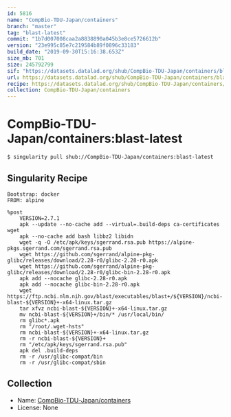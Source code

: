 ```yaml
---
id: 5816
name: "CompBio-TDU-Japan/containers"
branch: "master"
tag: "blast-latest"
commit: "1b7d007008caa2a8838890a045b3e8ce5726612b"
version: "23e995c85e7c219584b89f0896c33183"
build_date: "2019-09-30T15:16:38.653Z"
size_mb: 701
size: 245792799
sif: "https://datasets.datalad.org/shub/CompBio-TDU-Japan/containers/blast-latest/2019-09-30-1b7d0070-23e995c8/23e995c85e7c219584b89f0896c33183.simg"
url: https://datasets.datalad.org/shub/CompBio-TDU-Japan/containers/blast-latest/2019-09-30-1b7d0070-23e995c8/
recipe: https://datasets.datalad.org/shub/CompBio-TDU-Japan/containers/blast-latest/2019-09-30-1b7d0070-23e995c8/Singularity
collection: CompBio-TDU-Japan/containers
---
```


# CompBio-TDU-Japan/containers:blast-latest

```bash
$ singularity pull shub://CompBio-TDU-Japan/containers:blast-latest
```

## Singularity Recipe

```singularity
Bootstrap: docker
FROM: alpine

%post
    VERSION=2.7.1
    apk --update --no-cache add --virtual=.build-deps ca-certificates wget
    apk --no-cache add bash libbz2 libidn
    wget -q -O /etc/apk/keys/sgerrand.rsa.pub https://alpine-pkgs.sgerrand.com/sgerrand.rsa.pub
    wget https://github.com/sgerrand/alpine-pkg-glibc/releases/download/2.28-r0/glibc-2.28-r0.apk
    wget https://github.com/sgerrand/alpine-pkg-glibc/releases/download/2.28-r0/glibc-bin-2.28-r0.apk
    apk add --nocache glibc-2.28-r0.apk
    apk add --nocache glibc-bin-2.28-r0.apk
    wget https://ftp.ncbi.nlm.nih.gov/blast/executables/blast+/${VERSION}/ncbi-blast-${VERSION}+-x64-linux.tar.gz
    tar xfvz ncbi-blast-${VERSION}+-x64-linux.tar.gz
    mv ncbi-blast-${VERSION}+/bin/* /usr/local/bin/
    rm glibc*.apk
    rm "/root/.wget-hsts"
    rm ncbi-blast-${VERSION}+-x64-linux.tar.gz
    rm -r ncbi-blast-${VERSION}+
    rm "/etc/apk/keys/sgerrand.rsa.pub"
    apk del .build-deps
    rm -r /usr/glibc-compat/bin
    rm -r /usr/glibc-compat/sbin
```

## Collection

 - Name: [CompBio-TDU-Japan/containers](https://github.com/CompBio-TDU-Japan/containers)
 - License: None

